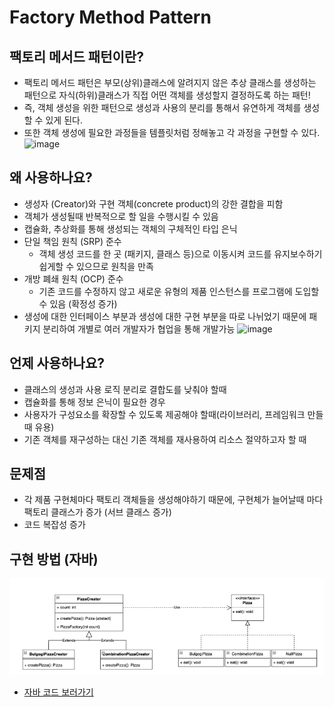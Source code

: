 # Factory Method Pattern
## 팩토리 메서드 패턴이란?
- 팩토리 메서드 패턴은 부모(상위)클래스에 알려지지 않은 추상 클래스를 생성하는 패턴으로 자식(하위)클래스가 직접 어떤 객체를 생성할지 결정하도록 하는 패턴! 
- 즉, 객체 생성을 위한 패턴으로 생성과 사용의 분리를 통해서 유연하게 객체를 생성할 수 있게 된다.
- 또한 객체 생성에 필요한 과정들을 템플릿처럼 정해놓고 각 과정을 구현할 수 있다.
![image](https://github.com/5onchangwoo/computer-sciences/assets/96860725/708adb19-6db3-488c-80fb-e900001b029c)

## 왜 사용하나요?
- 생성자 (Creator)와 구현 객체(concrete product)의 강한 결합을 피함
- 객체가 생성될때 반복적으로 할 일을 수행시킬 수 있음
- 캡슐화, 추상화를 통해 생성되는 객체의 구체적인 타입 은닉
- 단일 책임 원칙 (SRP) 준수
  - 객체 생성 코드를 한 곳 (패키지, 클래스 등)으로 이동시켜 코드를 유지보수하기 쉽게할 수 있으므로 원칙을 만족
- 개방 폐쇄 원칙 (OCP) 준수
  - 기존 코드를 수정하지 않고 새로운 유형의 제품 인스턴스를 프로그램에 도입할 수 있음 (확정성 증가)
- 생성에 대한 인터페이스 부분과 생성에 대한 구현 부분을 따로 나뉘었기 때문에 패키지 분리하여 개별로 여러 개발자가 협업을 통해 개발가능
  ![image](https://github.com/5onchangwoo/computer-sciences/assets/96860725/c9cfd969-db81-4703-9222-6fb61b05add1)
  
## 언제 사용하나요?
- 클래스의 생성과 사용 로직 분리로 결합도를 낮춰야 할때
- 캡슐화를 통해 정보 은닉이 필요한 경우
- 사용자가 구성요소를 확장할 수 있도록 제공해야 할때(라이브러리, 프레임워크 만들때 유용)
- 기존 객체를 재구성하는 대신 기존 객체를 재사용하여 리소스 절약하고자 할 때

## 문제점
- 각 제품 구현체마다 팩토리 객체들을 생성해야하기 때문에, 구현체가 늘어날때 마다 팩토리 클래스가 증가 (서브 클래스 증가)
- 코드 복잡성 증가

## 구현 방법 (자바)
![UML](https://github.com/5onchangwoo/design-pattern/blob/main/src/com/example/dessignpattern/creational/factorymethod/PizzaCreator.png)
- [자바 코드 보러가기](https://github.com/5onchangwoo/design-pattern/tree/main/src/com/example/dessignpattern/creational/factorymethod)

